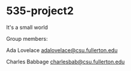 # 535-project2
It's a small world

Group members:

Ada Lovelace adalovelace@csu.fullerton.edu

Charles Babbage charlesbab@csu.fullerton.edu
